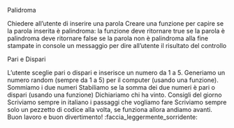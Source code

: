 Palidroma

Chiedere all’utente di inserire una parola
Creare una funzione per capire se la parola inserita è palindroma:
la funzione deve ritornare true se la parola è palindroma
deve ritornare false se la parola non è palindroma
alla fine stampate in console un messaggio per dire all’utente il risultato del controllo


Pari e Dispari

L’utente sceglie pari o dispari e inserisce un numero da 1 a 5.
Generiamo un numero random (sempre da 1 a 5) per il computer (usando una funzione).
Sommiamo i due numeri
Stabiliamo se la somma dei due numeri è pari o dispari (usando una funzione)
Dichiariamo chi ha vinto.
Consigli del giorno
Scriviamo sempre in italiano i passaggi che vogliamo fare
Scriviamo sempre solo un pezzetto di codice alla volta, se funziona allora andiamo avanti.
Buon lavoro e buon divertimento! :faccia_leggermente_sorridente: